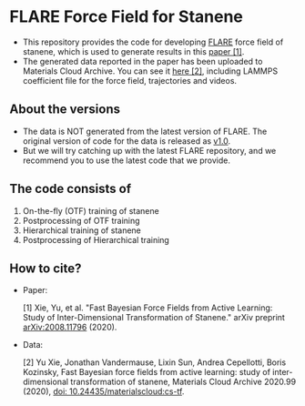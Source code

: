 # FLARE Force Field for Stanene

- This repository provides the code for developing [FLARE](https://github.com/mir-group/flare) force field of stanene, which is used to generate results in this [paper [1]](https://arxiv.org/abs/2008.11796).
- The generated data reported in the paper has been uploaded to Materials Cloud Archive. You can see it [here [2]](https://archive.materialscloud.org/record/2020.99), including LAMMPS coefficient file for the force field, trajectories and videos.

## About the versions

- The data is NOT generated from the latest version of FLARE. The original version of code for the data is released as [v1.0](https://github.com/YuuuuXie/Stanene_FLARE/releases/tag/v1.0). 
- But we will try catching up with the latest FLARE repository, and we recommend you to use the latest code that we provide.

## The code consists of

1. On-the-fly (OTF) training of stanene
2. Postprocessing of OTF training
3. Hierarchical training of stanene
4. Postprocessing of Hierarchical training

## How to cite?

- Paper:

  [1] Xie, Yu, et al. "Fast Bayesian Force Fields from Active Learning: Study of Inter-Dimensional Transformation of Stanene." arXiv preprint [arXiv:2008.11796](https://arxiv.org/abs/2008.11796) (2020).

- Data:

  [2] Yu Xie, Jonathan Vandermause, Lixin Sun, Andrea Cepellotti, Boris Kozinsky, Fast Bayesian force fields from active learning: study of inter-dimensional transformation of stanene, Materials Cloud Archive 2020.99 (2020), [doi: 10.24435/materialscloud:cs-tf](https://archive.materialscloud.org/record/2020.99).
